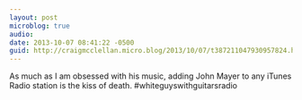 ```yaml
---
layout: post
microblog: true
audio: 
date: 2013-10-07 08:41:22 -0500
guid: http://craigmcclellan.micro.blog/2013/10/07/t387211047930957824.html
---
```

As much as I am obsessed with his music, adding John Mayer to any iTunes Radio station is the kiss of death. #whiteguyswithguitarsradio
